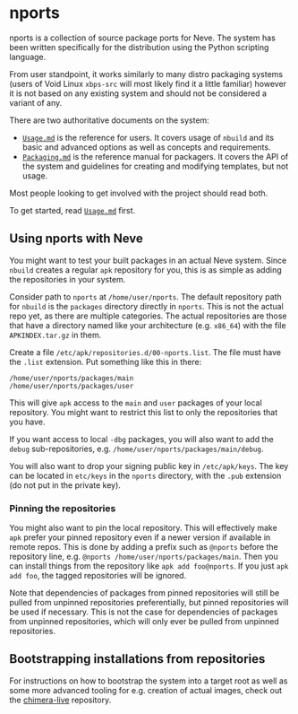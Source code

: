 # nports

nports is a collection of source package ports for Neve. The system has been
written specifically for the distribution using the Python scripting language.

From user standpoint, it works similarly to many distro packaging systems (users
of Void Linux `xbps-src` will most likely find it a little familiar) however it
is not based on any existing system and should not be considered a variant of any.

There are two authoritative documents on the system:

* [`Usage.md`](Usage.md) is the reference for users. It covers usage of `nbuild` and its
  basic and advanced options as well as concepts and requirements.
* [`Packaging.md`](Packaging.md) is the reference manual for packagers. It covers the API of the
  system and guidelines for creating and modifying templates, but not usage.

Most people looking to get involved with the project should read both.

To get started, read [`Usage.md`](Usage.md) first.

## Using nports with Neve

You might want to test your built packages in an actual Neve system. Since
`nbuild` creates a regular `apk` repository for you, this is as simple as
adding the repositories in your system.

Consider path to `nports` at `/home/user/nports`. The default repository path
for `nbuild` is the `packages` directory directly in `nports`. This is not
the actual repo yet, as there are multiple categories. The actual repositories
are those that have a directory named like your architecture (e.g. `x86_64`)
with the file `APKINDEX.tar.gz` in them.

Create a file `/etc/apk/repositories.d/00-nports.list`. The file must have
the `.list` extension. Put something like this in there:

```
/home/user/nports/packages/main
/home/user/nports/packages/user
```

This will give `apk` access to the `main` and `user` packages of your local
repository. You might want to restrict this list to only the repositories that
you have.

If you want access to local `-dbg` packages, you will also want to add the `debug`
sub-repositories, e.g. `/home/user/nports/packages/main/debug`.

You will also want to drop your signing public key in `/etc/apk/keys`. The key
can be located in `etc/keys` in the `nports` directory, with the `.pub` extension
(do not put in the private key).

### Pinning the repositories

You might also want to pin the local repository. This will effectively make `apk`
prefer your pinned repository even if a newer version if available in remote
repos. This is done by adding a prefix such as `@nports` before the repository
line, e.g. `@nports /home/user/nports/packages/main`. Then you can install things
from the repository like `apk add foo@nports`. If you just `apk add foo`, the
tagged repositories will be ignored.

Note that dependencies of packages from pinned repositories will still be pulled
from unpinned repositories preferentially, but pinned repositories will be used
if necessary. This is not the case for dependencies of packages from unpinned
repositories, which will only ever be pulled from unpinned repositories.

## Bootstrapping installations from repositories

For instructions on how to bootstrap the system into a target root as well as
some more advanced tooling for e.g. creation of actual images, check out the
[chimera-live](https://github.com/chimera-linux/chimera-live) repository.
